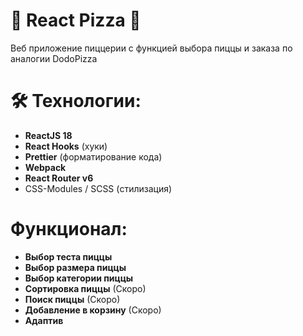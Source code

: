 # 🍕 React Pizza  🍕

Веб приложение пиццерии с функцией выбора пиццы и заказа по аналогии DodoPizza


# 🛠 Технологии:

- **ReactJS 18**
- **React Hooks** (хуки)
- **Prettier** (форматирование кода)
- **Webpack**
- **React Router v6**
- CSS-Modules / SCSS (стилизация)


# Функционал:

- **Выбор теста пиццы**
- **Выбор размера пиццы** 
- **Выбор категории пиццы**
- **Сортировка пиццы** (Скоро)
- **Поиск пиццы** (Скоро)
- **Добавление в корзину** (Скоро)
- **Адаптив**

